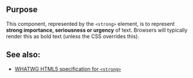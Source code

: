## Purpose

This component, represented by the `<strong>` element, is to represent **strong importance, seriousness or urgency** of text. Browsers will typically render this as bold text (unless the CSS overrides this).

## See also:

* [WHATWG HTML5 specification for `<strong>`](https://html.spec.whatwg.org/multipage/semantics.html#the-strong-element)
